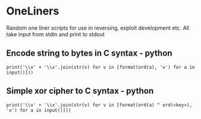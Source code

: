 # OneLiners
Random one liner scripts for use in reversing, exploit development etc.
All take input from stdin and print to stdout

## Encode string to bytes in C syntax - python
`print('\\x' + '\\x'.join(str(v) for v in [format(ord(a), 'x') for a in input()]))`

## Simple xor cipher to C syntax - python
`print('\\x' + '\\x'.join(str(v) for v in [format(ord(a) ^ ord(<key>), 'x') for a in input()]))`
